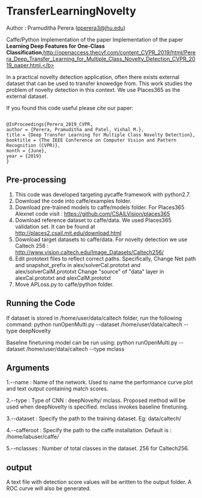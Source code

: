 # TransferLearningNovelty
Author : Pramuditha Perera (pperera3@jhu.edu)

Caffe/Python Implementation of the paper Implementation of the paper <b>Learning Deep Features for One-Class Classification</b>,http://openaccess.thecvf.com/content_CVPR_2019/html/Perera_Deep_Transfer_Learning_for_Multiple_Class_Novelty_Detection_CVPR_2019_paper.html.</b>

In a practical novelty detection application, often there exists external dataset that can be used to transfer knowedge from. This work studies the problem of novelty detection in this context. We use Places365 as the external dataset.

If you found this code useful please cite our paper:

<pre><code>
@InProceedings{Perera_2019_CVPR,
author = {Perera, Pramuditha and Patel, Vishal M.},
title = {Deep Transfer Learning for Multiple Class Novelty Detection},
booktitle = {The IEEE Conference on Computer Vision and Pattern Recognition (CVPR)},
month = {June},
year = {2019}
}
</code></pre>

Pre-processing
--------------
1. This code was developed targeting pycaffe framework with python2.7.
2. Download the code into caffe/examples folder.
3. Download pre-trained models to caffe/models folder.
	For Places365 Alexnet code visit : https://github.com/CSAILVision/places365
4. Download reference dataset to caffe/data. We used Places365 validation set. It can be found at http://places2.csail.mit.edu/download.html
5. Download target datasets to caffe/data. For novelty detection we use Caltech 256 : http://www.vision.caltech.edu/Image_Datasets/Caltech256/
6. Edit prototext files to reflect correct paths. Specifically, 
   Change Net path and snapshot_prefix in  alex/solverCal.prototxt and alex/solverCalM.prototxt
   Change "source" of "data" layer in alexCal.prototxt and  alexCalM.prototxt
7. Move APLoss.py to caffe/python folder.   


Running the Code
----------------

If dataset is stored in /home/user/data/caltech folder, run the following command:
python runOpenMulti.py --dataset /home/user/data/caltech --type deepNovelty

Baseline finetuning model can be run using:
python runOpenMulti.py --dataset /home/user/data/caltech --type mclass


Arguments
----------
1.--name : Name of the network. Used to name the performance curve plot and text output containing match scores.

2.--type : Type of CNN : deepNovelty/ mclass. Proposed method will be used when deepNovelty is specified. mclass invokes baseline finetuning. 

3.--dataset : Specify the path to the training dataset. Eg: data/caltech/

4.--cafferoot : Specify the path to the caffe installation. Default is : /home/labuser/caffe/

5.--nclasses : Number of total classes in the dataset. 256 for Caltech256.



output
------
A text file with detection score values will be written to the output folder. A ROC
curve will also be generated.

